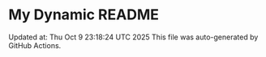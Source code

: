 # My Dynamic README
Updated at: Thu Oct  9 23:18:24 UTC 2025
This file was auto-generated by GitHub Actions.
